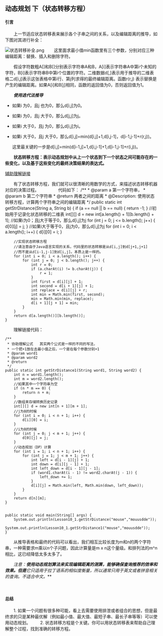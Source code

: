 ## 动态规划 下（状态转移方程）

#### 引言
　　上一节适应状态转移表来展示各个子串之间的关系，以及编辑距离的推导，如下图对其进行补全：

![状态转移补全.png](https://s2.ax1x.com/2019/11/30/QEh4Ff.md.png)
　　这里面求最小值min函数里有三个参数，分别对应三种编辑距离：替换、插入和删除字符。

　　假设字符数粗A[]和B[]分别表示字符串A和B，A[i]表示字符串A中第i个未知的字符，B[i]表示字符串B中第i个位置的字符。二维数据d[,]表示用于推导的二维表格二d[i,j]表示这张表格中第i行、第j列求得的最终编辑距离。函数r(r,j)
表示替换是产生的编辑距离。如果A[i]和B[j]相同，函数的返回值为0，否则返回值为1。　　

　　***使用迭代法推导***

+ 如果i 为0，且j 也为0，那么d[i,j]为0。
+ 如果i 为0，且j 大于0，那么d[j,j]为j。
+ 如果i 大于0，且j 为0，那么d[i,j]为i。
+ 如果i 大于0，且j 大于0，那么d[i,j]=min(d[i,j]+1,d[i,j-1]，d[i-1,j-1]+r(r,j))。


  这里最关键的一步是d[i,j]=min(d[i-1,j]+1,d[i,j-1]+1,d[i-1,j-1]+r(i,j))。

　　**状态转移方程：表示动态规划中从上一个状态到下一个状态之间可能存在的一些变化，以及基于这些变化的最终决策结果的表达式。** 


[辅助理解链接](https://leetcode-cn.com/problems/edit-distance/solution/bian-ji-ju-chi-by-leetcode/)

　　有了状态转移方程，我们就可以很清晰的用数学的方式，来描述状态转移机器对应的决策过程。
　　
　　代码如下：
	/**
     * @param a 第一个字符串，
     * @param b 第二个字符串
     * @return 两者之间的距离
     * @Description: 使用状态转移方程，计算两个字符串之间的编辑距离
     */
    public static int getStrDistance(String a, String b) {
        if (a == null || b == null) {
            return -1;
        }
        //初始用于记录化状态转移的二维表
        int[][] d = new int[a.length() + 1][b.length() + 1];
        //如果i为0；且j大于等于0，那么d[i,j]为j
        for (int j = 0; j <= b.length(); j++) {
            d[0][j] = j;
        }
        //如果i大于等于0，且j为0，那么d[i,j]为j
        for (int i = 0; i < a.length(); i++) {
            d[i][0] = i;
        }

        //实现状态转移方程
        //请注意由于Java语言实现的关系，代码里的状态转移是从d[i,j]到d[j+1,j+1]
        //而不是从d[i-1,j-1]到d[i,j]。本质上是一样的。
        for (int i = 0; i < a.length(); i++) {
            for (int j = 0; j < b.length(); j++) {
                int r = 0;
                if (a.charAt(i) != b.charAt(j)) {
                    r = 1;
                }
                int first = d[i][j] + 1;
                int second = d[i + 1][j] + 1;
                int replace = d[i][j] + r;
                int min = Math.min(first, second);
                min = Math.min(min, replace);
                d[i + 1][j + 1] = min;
            }
        }
        return d[a.length()][b.length()];
    }


　　理解链接代码：

	/**
	 * 协助理解公式   其实两个公式是一样的不同的写法，
	 * 一个把+1放在去最小值之后，一个是在每个参数分别+1
	 * @param word1
	 * @param word2
	 * @return
	 */
    public static int getStrDistance1(String word1, String word2) {
        int n = word1.length();
        int m = word2.length();
        //如果其中一个字符串为空
        if (n * m == 0) {
            return n + m;
        }
        //数组来存储转换历史记录
        int[][] d = new int[n + 1][m + 1];
        //j为0的时候
        for (int i = 0; i < n + 1; i++) {
            d[i][0] = i;
        }
        //i为0的时候
        for (int j = 0; j < m + 1; j++) {
            d[0][j] = j;
        }
        //动态规划（DP）计算
        for (int i = 1; i < n + 1; i++) {
            for (int j = 1; j < m + 1; j++) {
                int left = d[i - 1][j] + 1;
                int down = d[i][j - 1] + 1;
                int left_down = d[i - 1][j - 1];
                if (word1.charAt(i - 1) != word2.charAt(j - 1)) {
                    left_down += 1;
                }
                d[i][j] = Math.min(left, Math.min(down, left_down));
            }
        }
        return d[n][m];
    }


	public static void main(String[] args) {
        System.out.println(Lesson10_1.getStrDistance("mouse","mouusdde"));
        System.out.println(Lesson10_1.getStrDistance1("mouse","mouusdde"));
    }



　　从推导表格和最终的代码可以看出，我们相互比较长度为m和n的两个字符串，一种需要求m乘以n个子问题，因此计算量是m x n这个量级。和排列法的m^n相比，这已经降低太多太多了。

　　**注意：**使用动态规划算法来实现编辑距离的测算，能够确保查询推荐的效率和效果。但是***它只适用于拉丁语系的相似度衡量，所以通常只用于英文或者拼音相关的查询。不适合中文。***

　　
#### 总结

　　1. 如果一个问题有很多种可能，看上去需要使用排泄或者组合的思想，但是最终求的只是某种最优解（例如最小值、最大值、最短子串、最长子串等等）可以使用动态规划。
　　2. 状态转移方程是个关键。你可以用状态转移表来帮助自己理解整个过程，找到准确的转移方程。























































